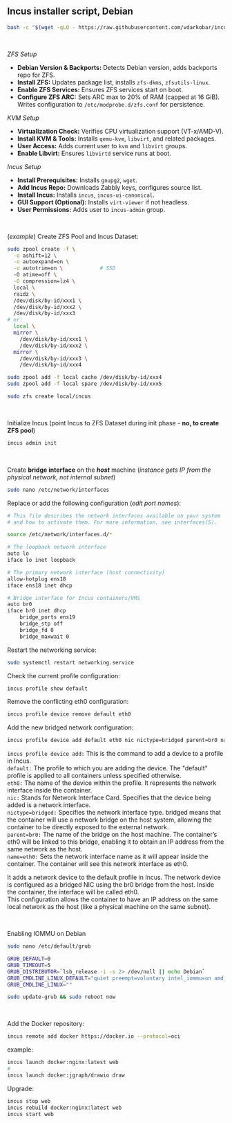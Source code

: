 ## Incus installer script, Debian  
  
```bash
bash -c "$(wget -qLO - https://raw.githubusercontent.com/vdarkobar/incus/main/script.sh)"
```

<br/>

*ZFS Setup*
- **Debian Version & Backports:** Detects Debian version, adds backports repo for ZFS.  
- **Install ZFS:** Updates package list, installs `zfs-dkms`, `zfsutils-linux`.  
- **Enable ZFS Services:** Ensures ZFS services start on boot.  
- **Configure ZFS ARC:** Sets ARC max to 20% of RAM (capped at 16 GiB). Writes configuration to `/etc/modprobe.d/zfs.conf` for persistence.  

*KVM Setup*
- **Virtualization Check:** Verifies CPU virtualization support (VT-x/AMD-V).  
- **Install KVM & Tools:** Installs `qemu-kvm`, `libvirt`, and related packages.  
- **User Access:** Adds current user to `kvm` and `libvirt` groups.  
- **Enable Libvirt:** Ensures `libvirtd` service runs at boot.  

*Incus Setup*
- **Install Prerequisites:** Installs `gnupg2`, `wget`.  
- **Add Incus Repo:** Downloads Zabbly keys, configures source list.  
- **Install Incus:** Installs `incus`, `incus-ui-canonical`.  
- **GUI Support (Optional):** Installs `virt-viewer` if not headless.
- **User Permissions:** Adds user to `incus-admin` group.  
  
<br/>
  
(*example*) Create ZFS Pool and Incus Dataset:  
```bash
sudo zpool create -f \
  -o ashift=12 \
  -o autoexpand=on \
  -o autotrim=on \            # SSD
  -O atime=off \
  -O compression=lz4 \
  local \
  raidz \
  /dev/disk/by-id/xxx1 \
  /dev/disk/by-id/xxx2 \
  /dev/disk/by-id/xxx3
# or:
  local \
  mirror \
    /dev/disk/by-id/xxx1 \
    /dev/disk/by-id/xxx2 \
  mirror \
    /dev/disk/by-id/xxx3 \
    /dev/disk/by-id/xxx4 
```
```bash
sudo zpool add -f local cache /dev/disk/by-id/xxx4
sudo zpool add -f local spare /dev/disk/by-id/xxx5
```
```bash
sudo zfs create local/incus
```  

<br/>

Initialize Incus (point Incus to ZFS Dataset during init phase - **no, to create ZFS pool**)
```bash
incus admin init
```  

<br/>

Create **bridge interface** on the ***host*** machine (*instance gets IP from the physical network, not internal subnet*) 
```bash
sudo nano /etc/network/interfaces
```

Replace or add the following configuration (*edit port names*):
```bash
# This file describes the network interfaces available on your system
# and how to activate them. For more information, see interfaces(5).

source /etc/network/interfaces.d/*

# The loopback network interface
auto lo
iface lo inet loopback

# The primary network interface (host connectivity)
allow-hotplug ens18
iface ens18 inet dhcp

# Bridge interface for Incus containers/VMs
auto br0
iface br0 inet dhcp
    bridge_ports ens19
    bridge_stp off
    bridge_fd 0
    bridge_maxwait 0
```

Restart the networking service:
```bash
sudo systemctl restart networking.service
```

Check the current profile configuration:
```bash
incus profile show default
```

Remove the conflicting eth0 configuration:
```bash
incus profile device remove default eth0
```

Add the new bridged network configuration:
```bash
incus profile device add default eth0 nic nictype=bridged parent=br0 name=eth0
```  

`incus profile device add:`
This is the command to add a device to a profile in Incus.  
`default:`
The profile to which you are adding the device.
The "default" profile is applied to all containers unless specified otherwise.  
`eth0:`
The name of the device within the profile.
It represents the network interface inside the container.  
`nic:`
Stands for Network Interface Card.
Specifies that the device being added is a network interface.  
`nictype=bridged:`
Specifies the network interface type.
bridged means that the container will use a network bridge on the host system, allowing the container to be directly exposed to the external network.  
`parent=br0:`
The name of the bridge on the host machine.
The container’s eth0 will be linked to this bridge, enabling it to obtain an IP address from the same network as the host.  
`name=eth0:`
Sets the network interface name as it will appear inside the container.
The container will see this network interface as eth0.  

It adds a network device to the default profile in Incus. The network device is configured as a bridged NIC using the br0 bridge from the host. Inside the container, the interface will be called eth0.  
This configuration allows the container to have an IP address on the same local network as the host (like a physical machine on the same subnet).

<br/>

Enabling IOMMU on Debian
```bash
sudo nano /etc/default/grub
```
```bash
GRUB_DEFAULT=0
GRUB_TIMEOUT=5
GRUB_DISTRIBUTOR=`lsb_release -i -s 2> /dev/null || echo Debian`
GRUB_CMDLINE_LINUX_DEFAULT="quiet preempt=voluntary intel_iommu=on amd_iommu=on iommu.passthrough=1"
GRUB_CMDLINE_LINUX=""
```
```bash
sudo update-grub && sudo reboot now
```

<br/>

Add the Docker repository:
```bash
incus remote add docker https://docker.io --protocol=oci
```
example:
```bash
incus launch docker:nginx:latest web
#
incus launch docker:jgraph/drawio draw
```
Upgrade:
```bash
incus stop web
incus rebuild docker:nginx:latest web
incus start web
```

